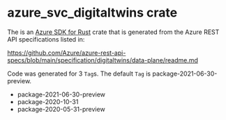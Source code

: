 # azure_svc_digitaltwins crate

The is an [Azure SDK for Rust](https://github.com/Azure/azure-sdk-for-rust) crate that is generated from the Azure REST API specifications listed in:

https://github.com/Azure/azure-rest-api-specs/blob/main/specification/digitaltwins/data-plane/readme.md

Code was generated for 3 `Tag`s. The default `Tag` is package-2021-06-30-preview.


- package-2021-06-30-preview
- package-2020-10-31
- package-2020-05-31-preview
